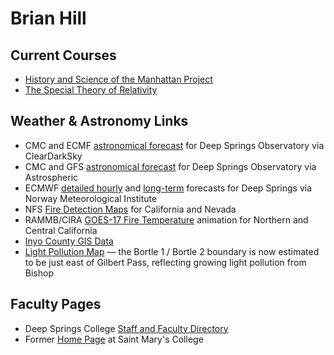 # Brian Hill

## Current Courses

* [History and Science of the Manhattan Project](https://github.com/observatree/manhattan-project/)
* [The Special Theory of Relativity](https://github.com/observatree/special-relativity)

## Weather &amp; Astronomy Links

* CMC and ECMF [astronomical forecast](https://www.cleardarksky.com/c/DpSprObCAkey.html?1) for Deep Springs Observatory via ClearDarkSky
* CMC and GFS [astronomical forecast](https://www.astrospheric.com/?Latitude=37.3749&Longitude=-117.9802) for Deep Springs Observatory via Astrospheric
* ECMWF [detailed hourly](https://www.yr.no/place/USA/California/Deep_Springs/hour_by_hour_detailed.html) and [long-term](https://www.yr.no/place/USA/California/Deep_Springs/long.html) forecasts for Deep Springs via Norway Meteorological Institute
* NFS [Fire Detection Maps](https://fsapps.nwcg.gov/afm/activefiremaps.php?sensor=goes&op=maps&rCode=cgb) for California and Nevada
* RAMMB/CIRA [GOES-17 Fire Temperature](https://rammb-slider.cira.colostate.edu/?sat=goes-17&z=5&im=12&ts=1&st=0&et=0&speed=200&motion=loop&map=1&lat=0&opacity%5B0%5D=1&hidden%5B0%5D=0&pause=0&slider=-1&hide_controls=1&mouse_draw=0&follow_feature=0&follow_hide=0&s=rammb-slider&sec=full_disk&p%5B0%5D=fire_temperature&x=13488.140625&y=3295.15625) animation for Northern and Central California
* [Inyo County GIS Data](https://gis.inyoco.com/arcgis/apps/webappviewer/index.html?id=4f0e9813612040c3994f0ec22235fba4&center=413215.4992%2C4136912.6261%2C26911&scale=7040.6821)
* [Light Pollution Map](https://darksitefinder.com/maps/world.html#10/37.3749/-117.9802) &mdash; the Bortle 1 / Bortle 2 boundary is now estimated to be just east of Gilbert Pass, reflecting growing light pollution from Bishop

## Faculty Pages

* Deep Springs College [Staff and Faculty Directory](https://www.deepsprings.edu/staff-faculty-directory/)
* Former [Home Page](http://physics.stmarys-ca.edu/faculty/brianhill/index.html) at Saint Mary's College

